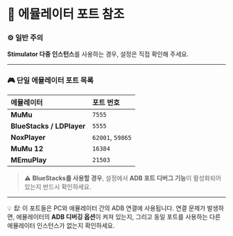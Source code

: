 
# 🧠 에뮬레이터 포트 참조

### ⚙️ 일반 주의

**Stimulator 다중 인스턴스**를 사용하는 경우, 설정은 직접 확인해 주세요.

---

### 🎮 단일 에뮬레이터 포트 목록

| 에뮬레이터                     | 포트 번호            |
| :------------------------ | :--------------- |
| **MuMu**                  | `7555`           |
| **BlueStacks / LDPlayer** | `5555`           |
| **NoxPlayer**             | `62001`, `59865` |
| **MuMu 12**               | `16384`          |
| **MEmuPlay**              | `21503`          |

> ⚠️ **BlueStacks를 사용할 경우**,
> 설정에서 **ADB 포트 디버그 기능**이 활성화되어 있는지 반드시 확인하세요.

---

💡 *팁:* 이 포트들은 PC와 에뮬레이터 간의 ADB 연결에 사용됩니다.
연결 문제가 발생하면, 에뮬레이터의 **ADB 디버깅 옵션**이 켜져 있는지, 그리고 동일 포트를 사용하는 다른 에뮬레이터 인스턴스가 없는지 확인하세요.
